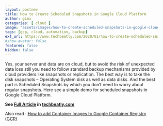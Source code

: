 ```yaml
---
layout: postnew
title: How to Create Scheduled Snapshots in Google Cloud Platform
author: gini
categories: [ cloud ]
image: "assets/images/how-to-create-scheduled-snapshots-in-google-cloud-platform.PNG"
tags: [gcp, cloud, automation, backup]
ext_url: https://www.techbeatly.com/2020/01/how-to-create-scheduled-snapshots-in-google-cloud-platform.html
#show-avatar: false
featured: false
hidden: false
---
```


Yes, your server and data are on cloud, but to avoid the risk of unexpected data loss still you need to follow standard backup mechanisms provided by cloud providers like snapshots or replication. The best way is to take the disk snapshots – Operating System disk as well as data disks. And the best part is Scheduled Snapshots by which you don’t need to worry about regular snapshots. Here see a simple demo for scheduled snapshots in Google Cloud Platform.

**See [Full Article](https://www.techbeatly.com/2020/01/how-to-create-scheduled-snapshots-in-google-cloud-platform.html) in [techbeatly.com](https://www.techbeatly.com/2020/01/how-to-create-scheduled-snapshots-in-google-cloud-platform.html)**

Also read : [How to add Container Images to Google Container Registry (GCR)](https://www.techbeatly.com/2019/10/adding-container-images-to-google-container-registry-gcr.html/)